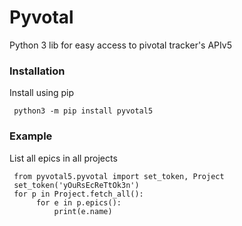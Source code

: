 # Pyvotal
Python 3 lib for easy access to pivotal tracker's APIv5

### Installation
Install using pip

     python3 -m pip install pyvotal5

### Example
List all epics in all projects

     from pyvotal5.pyvotal import set_token, Project
     set_token('yOuRsEcReTtOk3n')
     for p in Project.fetch_all():
          for e in p.epics():
              print(e.name)
